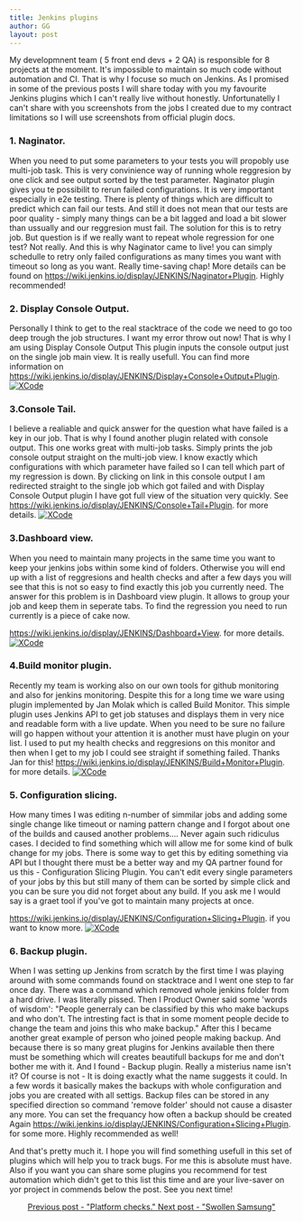 ```yaml
---
title: Jenkins plugins
author: GG
layout: post
---
```

My developmnent team ( 5 front end devs + 2 QA) is responsible for 8 projects at the moment. It's impossible to maintain so much code without automation and CI.
That is why I focuse so much on Jenkins. As I promised in some of the previous posts I will share today with you my favourite Jenkins plugins which I can't really live without honestly.
Unfortunatelly I can't share with you screenshots from the jobs I created due to my contract limitations so I will use screenshots from official plugin docs.

<h3>1. Naginator.</h3>

When you need to put some parameters to your tests you will propobly use multi-job task. This is very convinience way of running whole reggresion by one click and see output sorted by the test parameter.
Naginator plugin gives you te possibilit to rerun failed configurations. It is very important especially in e2e testing. There is plenty of things which are difficult to predict which can fail our tests.
And still it does not mean that our tests are poor quality - simply many things can be a bit lagged and load a bit slower than ussually and our reggresion must fail. The solution for this is to retry job.
But question is if we really want to repeat whole regression for one test? Not really. And this is why Naginator came to live! you can simply schedulle to retry only failed configurations as many times you want
with timeout so long as you want. Really time-saving chap! More details can be found on <a href="https://wiki.jenkins.io/display/JENKINS/Naginator+Plugin"> https://wiki.jenkins.io/display/JENKINS/Naginator+Plugin</a>.
Highly recommended!

<h3>2. Display Console Output.</h3>

Personally I think to get to the real stacktrace of the code we need to go too deep trough the job structures. I want my error throw out now! That is why I am using Display Console Output
This plugin inputs the console output just on the single job main view. It is really usefull. You can find more information on 
<a href="https://wiki.jenkins.io/display/JENKINS/Display+Console+Output+Plugin"> https://wiki.jenkins.io/display/JENKINS/Display+Console+Output+Plugin</a>. 
<a href="#" class="image fit"><img src="{{ 'assets/images/display-console-output-plugin_75.png' | relative_url }}" alt="XCode" /></a>

<h3>3.Console Tail.</h3>

I believe a realiable and quick answer for the question what have failed is a key in our job. That is why I found another plugin related with console output. This one works great with multi-job tasks.
Simply prints the job console output straight on the multi-job view. I know exactly which configurations with which parameter have failed so I can tell which part of my regression is down. By clicking on
link in this console output I am redirected straight to the single job which got failed and with Display Console Output plugin I have got full view of the situation very quickly. See  
<a href="https://wiki.jenkins.io/display/JENKINS/Console+Tail+Plugin"> https://wiki.jenkins.io/display/JENKINS/Console+Tail+Plugin</a>. for more details.
<a href="#" class="image fit"><img src="{{ 'assets/images/tail.png' | relative_url }}" alt="XCode" /></a>

<h3>3.Dashboard view.</h3>

When you need to maintain many projects in the same time you want to keep your jenkins jobs within some kind of folders. Otherwise you will end up with a list of reggresions and health checks and after
a few days you will see that this is not so easy to find exactly this job you currently need. The answer for this problem is in Dashboard view plugin. It allows to group your job and keep them in seperate
tabs. To find the regression you need to run currently is a piece of cake now.

<a href="https://wiki.jenkins.io/display/JENKINS/Dashboard+View"> https://wiki.jenkins.io/display/JENKINS/Dashboard+View</a>. for more details.
<a href="#" class="image fit"><img src="{{ 'assets/images/dashboard.png' | relative_url }}" alt="XCode" /></a>

<h3>4.Build monitor plugin.</h3>

Recently my team is working also on our own tools for github monitoring and also for jenkins monitoring. Despite this for a long time we ware using plugin implemented by Jan Molak which is called
Build Monitor. This simple plugin uses Jenkins API to get job statuses and displays them in very nice and readable form with a live update. When you need to be sure no failure will go happen without
your attention it is another must have plugin on your list. I used to put my health checks and reggresions on this monitor and then when I get to my job I could see straight if something failed.
Thanks Jan for this!
<a href="https://wiki.jenkins.io/display/JENKINS/Build+Monitor+Plugin"> https://wiki.jenkins.io/display/JENKINS/Build+Monitor+Plugin</a>. for more details.
<a href="#" class="image fit"><img src="{{ 'assets/images/monitor.png' | relative_url }}" alt="XCode" /></a>

<h3>5. Configuration slicing.</h3>

How many times I was editing n-number of simmilar jobs and adding some single change like timeout or naming pattern change and I forgot about one of the builds and caused another problems....
Never again such ridiculus cases. I decided to find something which will allow me for some kind of bulk change for my jobs. There is some way to get this by editing something via API but
I thought there must be a better way and my QA partner found for us this - Configuration Slicing Plugin. You can't edit every single parameters of your jobs by this but still many of them
can be sorted by simple click and you can be sure you did not forget about any build. If you ask me I would say is a graet tool if you've got to maintain many projects at once.

<a href="https://wiki.jenkins.io/display/JENKINS/Configuration+Slicing+Plugin"> https://wiki.jenkins.io/display/JENKINS/Configuration+Slicing+Plugin</a>. if you want to know more.
<a href="#" class="image fit"><img src="{{ 'assets/images/slice.png' | relative_url }}" alt="XCode" /></a>

<h3>6. Backup plugin.</h3>

When I was setting up Jenkins from scratch by the first time I was playing around with some commands found on stacktrace and I went one step to far once day. There was a command which removed
whole jenkins folder from a hard drive. I was literally pissed. Then I Product Owner said some 'words of wisdom': "People generraly can be classified by this who make backups and who don't.
The intresting fact is that in some moment people decide to change the team and joins this who make backup." After this I became another great example of person who joined people making backup.
And because there is so many great plugins for Jenkins available then there must be something which will creates beautifull backups for me and don't bother me with it. And I found - Backup plugin. Really a
misterius name isn't it? Of course is not - It is doing exactly what the name suggests it could. In a few words it basically makes the backups with whole configuration and jobs you are created with all settigs.
Backup files can be stored in any specified direction so command 'remove folder' should not cause a disaster any more. You can set the frequancy how often a backup should be created 
Again <a href="https://wiki.jenkins.io/display/JENKINS/Backup+Plugin"> https://wiki.jenkins.io/display/JENKINS/Configuration+Slicing+Plugin</a>. for some more. Highly recommended as well!


And that's pretty much it. I hope you will find something usefull in this set of plugins which will help you to track bugs. For me this is absolute must have. Also if you want you can share some
plugins you recommend for test automation which didn't get to this list this time and are your live-saver on yor project in commends below the post.
See you next time!

 <center><a href="https://appiumator.github.io/2018/11/13/platform-check.html">Previous post - "Platform checks."   </a> <a href="https://appiumator.github.io/2018/11/23/swollen-samsung.html">Next post - "Swollen Samsung"</a></center>

 

